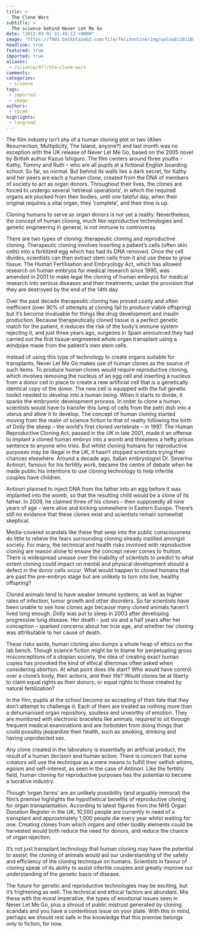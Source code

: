 ```yaml
---
title: >
  The Clone Wars
subtitle: >
  The science behind Never Let Me Go
date: "2011-03-01 21:45:12 +0000"
image: "https://f001.backblazeb2.com/file/felixonline/img/upload/201103012144-ks607-neverlet.jpg"
headline: true
featured: true
imported: true
aliases:
 - /science/977/the-clone-wars
comments:
categories:
 - science
tags:
 - imported
 - image
authors:
 - tbc09
highlights:
 - longread
---
```


The film industry isn’t shy of a human cloning plot or two (Alien Resurrection, Multiplicity, The Island, anyone?) and last month was no exception with the UK release of Never Let Me Go, based on the 2005 novel by British author Kazuo Ishiguro. The film centers around three youths – Kathy, Tommy and Ruth – who are all pupils at a fictional English boarding school. So far, so normal. But behind its walls lies a dark secret, for Kathy and her peers are each a human clone, created from the DNA of members of society to act as organ donors. Throughout their lives, the clones are forced to undergo several ‘retrieval operations’, in which the required organs are plucked from their bodies, until one fateful day, when their original requires a vital organ, they ‘complete’, and their time is up.

Cloning humans to serve as organ donors is not yet a reality. Nevertheless, the concept of human cloning, much like reproductive technologies and genetic engineering in general, is not immune to controversy.

There are two types of cloning: therapeutic cloning and reproductive cloning. Therapeutic cloning involves inserting a patient’s cells (often skin cells) into a fertilized egg which has had its DNA removed. Once the cell divides, scientists can then extract stem cells from it and use these to grow tissue. The Human Fertilisation and Embryology Act, which has allowed research on human embryos for medical research since 1990, was amended in 2001 to make legal the cloning of human embryos for medical research into serious diseases and their treatments, under the provision that they are destroyed by the end of the 14th day.

Over the past decade therapeutic cloning has proved costly and often inefficient (over 90% of attempts at cloning fail to produce viable offspring) but it’s become invaluable for things like drug development and insulin production. Because therapeutically cloned tissue is a perfect genetic match for the patient, it reduces the risk of the body’s immune system rejecting it, and just three years ago, surgeons in Spain announced they had carried out the first tissue-engineered whole organ transplant using a windpipe made from the patient’s own stem cells.

Instead of using this type of technology to create organs suitable for transplants, Never Let Me Go makes use of human clones as the source of such items. To produce human clones would require reproductive cloning, which involves removing the nucleus of an egg cell and inserting a nucleus from a donor cell in place to create a new artificial cell that is a genetically identical copy of the donor. The new cell is equipped with the full genetic toolkit needed to develop into a human being. When it starts to divide, it sparks the embryonic development process. In order to clone a human, scientists would have to transfer this lump of cells from the petri dish into a uterus and allow it to develop. The concept of human cloning started moving from the realm of science fiction to that of reality following the birth of Dolly the sheep – the world’s first cloned vertebrate – in 1997. The Human Reproductive Cloning Act, passed in the UK in late 2001, made it an offense to implant a cloned human embryo into a womb and threatens a hefty prison sentence to anyone who tries. But whilst cloning humans for reproductive purposes may be illegal in the UK, it hasn’t stopped scientists trying their chances elsewhere. Around a decade ago, Italian embryologist Dr. Severino Antinori, famous for his fertility work, became the centre of debate when he made public his intentions to use cloning technology to help infertile couples have children.

Antinori planned to inject DNA from the father into an egg before it was implanted into the womb, so that the resulting child would be a clone of its father. In 2009, he claimed three of his clones – then supposedly all nine years of age – were alive and kicking somewhere in Eastern Europe. There’s still no evidence that these clones exist and scientists remain somewhat skeptical.

Media-covered scandals like these that seep into the public consciousness do little to relieve the fears surrounding cloning already instilled amongst society. For many, the technical and health risks involved with reproductive cloning are reason alone to ensure the concept never comes to fruition. There is widespread unease over the inability of scientists to predict to what extent cloning could impact on mental and physical development should a defect in the donor cells occur. What would happen to cloned humans that are past the pre-embryo stage but are unlikely to turn into live, healthy offspring?

Cloned animals tend to have weaker immune systems, as well as higher rates of infection, tumor growth and other disorders. So far scientists have been unable to see how clones age because many cloned animals haven’t lived long enough. Dolly was put to sleep in 2003 after developing progressive lung disease. Her death – just six and a half years after her conception – sparked concerns about her true age, and whether her cloning was attributable to her cause of death.

These risks aside, human cloning also dumps a whole heap of ethics on the lab bench. Though science fiction might be to blame for perpetuating gross misconceptions of a utopian society, the idea of creating exact human copies has provoked the kind of ethical dilemmas often asked when considering abortion. At what point does life start? Who would have control over a clone’s body, their actions, and their life? Would clones be at liberty to claim equal rights as their donors, or equal rights to those created by natural fertilization?

In the film, pupils at the school become so accepting of their fate that they don’t attempt to challenge it. Each of them are treated as nothing more than a dehumanised organ repository, soulless and unworthy of emotion. They are monitored with electronic bracelets like animals, required to sit through frequent medical examinations and are forbidden from doing things that could possibly jeopardize their health, such as smoking, drinking and having unprotected sex.

Any clone created in the laboratory is essentially an artificial product, the result of a human decision and human action. There is concern that some creators will use the technique as a mere means to fulfill their selfish whims, egoism and self-interest, as seen in the case of Antinori. Like the fertility field, human cloning for reproductive purposes has the potential to become a lucrative industry.

Though ‘organ farms’ are an unlikely possibility (and arguably immoral) the film’s premise highlights the hypothetical benefits of reproductive cloning for organ transplantation. According to latest figures from the NHS Organ Donation Register in the UK, 10,500 people are currently in need of a transplant and approximately 1,000 people die every year whilst waiting for one. Creating clones from which organs and other bodily elements could be harvested would both reduce the need for donors, and reduce the chance of organ rejection.

It’s not just transplant technology that human cloning may have the potential to assist; the cloning of animals would aid our understanding of the safety and efficiency of the cloning technique on humans. Scientists in favour of cloning speak of its ability to assist infertile couples and greatly improve our understanding of the genetic basis of disease.

The future for genetic and reproductive technologies may be exciting, but it’s frightening as well. The technical and ethical factors are abundant. Mix these with the moral imperative, the types of emotional issues seen in Never Let Me Go, plus a shroud of public mistrust generated by cloning scandals and you have a contentious issue on your plate. With this in mind, perhaps we should rest safe in the knowledge that this premise belongs only to fiction, for now.
